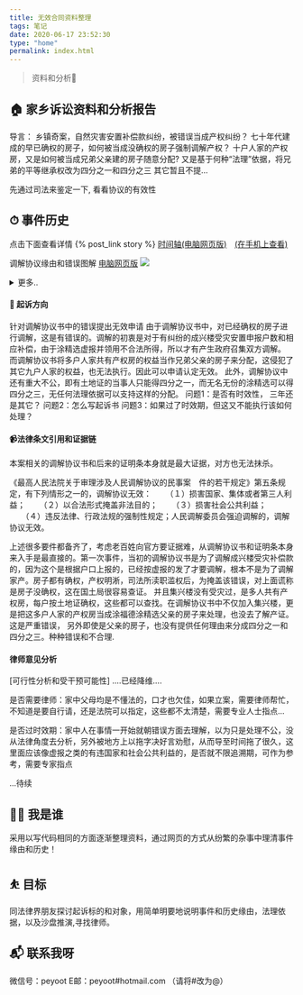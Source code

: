 ```yaml
---
title: 无效合同资料整理
tags: 笔记
date: 2020-06-17 23:52:30
type: "home"
permalink: index.html
---
```

> 资料和分析🤝

## 🏠 家乡诉讼资料和分析报告
导言：
    乡镇奇案，自然灾害安置补偿款纠纷，被错误当成产权纠纷？
    七十年代建成的早已确权的房子，如何被当成没确权的房子强制调解产权？
    十户人家的产权房，又是如何被当成兄弟父亲建的房子随意分配?
    又是基于何种“法理”依据，将兄弟的平等继承权改为四分之一和四分之三
    其它暂且不提...

先通过司法来鉴定一下, 看看协议的有效性

## ⏱ 事件历史　

点击下面查看详情
{% post_link story %}
[时间轴(电脑网页版)](https://peyoot.github.io/home_administrative_suit/static/time-line-history.html)　[(在手机上查看)](https://cdn.jsdelivr.net/gh/peyoot/pic_bed/images/time-line-history.png)

调解协议缘由和错误图解
[电脑网页版](https://peyoot.github.io/home_administrative_suit/static/apportion.html)
![](https://cdn.jsdelivr.net/gh/peyoot/pic_bed/images/apportion.png)

<details>
<summary>更多..</summary>
<pre>
   待续..
</pre>
</details>


#### 🍒 起诉方向

针对调解协议书中的错误提出无效申请
   由于调解协议书中，对已经确权的房子进行调解，这是有错误的。调解的初衷是对于有纠纷的成兴楼受灾安置申报户数和相应补偿，由于涂精选虚报并领用不合法所得，所以才有产生政府召集双方调解。
   而调解协议书将多户人家共有产权房的权益当作兄弟父亲的房子来分配，这侵犯了其它九户人家的权益，也无法执行。因此可以申请认定无效。
   此外，调解协议中还有重大不公，即有土地证的当事人只能得四分之一，而无名无份的涂精选可以得四分之三，无任何法理依据可以支持这样的分配。
   问题1：是否有时效性， 三年还是其它？
   问题2：怎么写起诉书
   问题3：如果过了时效期，但这又不能执行该如何处理？
   



#### 📹法律条文引用和证据链

本案相关的调解协议书和后来的证明条本身就是最大证据，对方也无法抹杀。

《最高人民法院关于审理涉及人民调解协议的民事案　件的若干规定》第五条规定，有下列情形之一的，调解协议无效：
　　（１）损害国家、集体或者第三人利益；
　　（２）以合法形式掩盖非法目的；
　　（３）损害社会公共利益；
　　（４）违反法律、行政法规的强制性规定；人民调解委员会强迫调解的，调解协议无效。

上述很多要件都备齐了，考虑老百姓向官方要证据难，从调解协议书和证明条本身来入手是最直接的。第一次事件，当初的调解协议书是为了调解成兴楼受灾补偿款的，因为这个是根据户口上报的，已经按虚报的发了才要调解，根本不是为了调解家产。房子都有确权，产权明淅，司法所渎职滥权后，为掩盖该错误，对上面谎称是房子没确权，这在国土局很容易查证。 并且集兴楼没有受灾过，是多人共有产权房，每户按土地证确权，这些都可以查找。在调解协议书中不仅加入集兴楼，更是把这多户人家的产权房当成涂福德涂精选父亲的房子来处理，也没去了解产证。这是严重错误， 另外即使是父亲的房子，也没有提供任何理由来分成四分之一和四分之三。种种错误和不合理.

#### 律师意见分析


[可行性分析和受干预可能性]
....已经降维....

是否需要律师：家中父母均是不懂法的，口才也欠佳，如果立案，需要律师帮忙，不知道是要自行请，还是法院可以指定，这些都不太清楚，需要专业人士指点...

是否过时效期：家中人在事情一开始就朝错误方面去理解，以为只是处理不公，没从法律角度去分析，另外被地方上以拖字决好言劝慰，从而导至时间拖了很久，这里面应该像虚报之类的有违国家和社会公共利益的，是否就不限追溯期，可作为参考，需要专家指点

...待续


## 👨‍💻 我是谁
采用以写代码相同的方面逐渐整理资料，通过网页的方式从纷繁的杂事中理清事件缘由和历史！

## ⛹ 目标
同法律界朋友探讨起诉标的和对象，用简单明要地说明事件和历史缘由，法理依据，以及沙盘推演,寻找律师。

## 📬 联系我呀

微信号：peyoot 
E邮：peyoot#hotmail.com （请将#改为@）